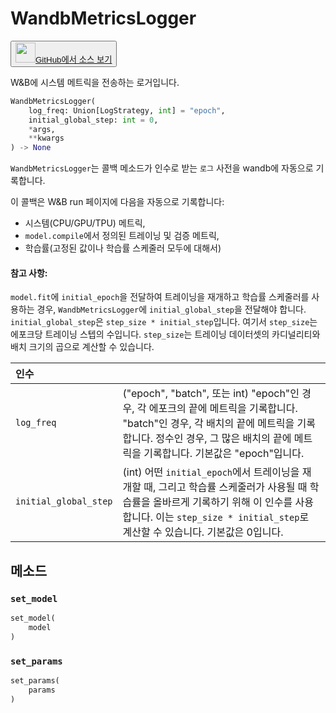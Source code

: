 
# WandbMetricsLogger

<p><button style={{display: 'flex', alignItems: 'center', backgroundColor: 'white', border: '1px solid #ddd', padding: '10px', borderRadius: '6px', cursor: 'pointer', boxShadow: '0 2px 3px rgba(0,0,0,0.1)', transition: 'all 0.3s'}}><a href='https://www.github.com/wandb/wandb/tree/v0.16.4/wandb/integration/keras/callbacks/metrics_logger.py#L23-L130' style={{fontSize: '1.2em', display: 'flex', alignItems: 'center'}}><img src='https://github.githubassets.com/images/modules/logos_page/GitHub-Mark.png' height='32px' width='32px' style={{marginRight: '10px'}}/>GitHub에서 소스 보기</a></button></p>


W&B에 시스템 메트릭을 전송하는 로거입니다.

```python
WandbMetricsLogger(
    log_freq: Union[LogStrategy, int] = "epoch",
    initial_global_step: int = 0,
    *args,
    **kwargs
) -> None
```

`WandbMetricsLogger`는 콜백 메소드가 인수로 받는 `로그` 사전을 wandb에 자동으로 기록합니다.

이 콜백은 W&B run 페이지에 다음을 자동으로 기록합니다:

* 시스템(CPU/GPU/TPU) 메트릭,
* `model.compile`에서 정의된 트레이닝 및 검증 메트릭,
* 학습률(고정된 값이나 학습률 스케줄러 모두에 대해서)

#### 참고 사항:

`model.fit`에 `initial_epoch`을 전달하여 트레이닝을 재개하고 학습률 스케줄러를 사용하는 경우,
`WandbMetricsLogger`에 `initial_global_step`을 전달해야 합니다. `initial_global_step`은 `step_size * initial_step`입니다. 여기서
`step_size`는 에포크당 트레이닝 스텝의 수입니다. `step_size`는 트레이닝 데이터셋의 카디널리티와 배치 크기의 곱으로 계산할 수 있습니다.

| 인수 |  |
| :--- | :--- |
|  `log_freq` |  ("epoch", "batch", 또는 int) "epoch"인 경우, 각 에포크의 끝에 메트릭을 기록합니다. "batch"인 경우, 각 배치의 끝에 메트릭을 기록합니다. 정수인 경우, 그 많은 배치의 끝에 메트릭을 기록합니다. 기본값은 "epoch"입니다. |
|  `initial_global_step` |  (int) 어떤 `initial_epoch`에서 트레이닝을 재개할 때, 그리고 학습률 스케줄러가 사용될 때 학습률을 올바르게 기록하기 위해 이 인수를 사용합니다. 이는 `step_size * initial_step`로 계산할 수 있습니다. 기본값은 0입니다. |

## 메소드

### `set_model`

```python
set_model(
    model
)
```

### `set_params`

```python
set_params(
    params
)
```